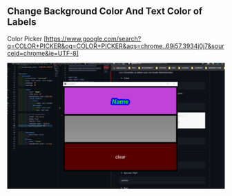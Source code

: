 ## Change Background Color And Text Color of Labels

Color Picker [https://www.google.com/search?q=COLOR+PICKER&oq=COLOR+PICKER&aqs=chrome..69i57.3934j0j7&sourceid=chrome&ie=UTF-8]

![kivy](./Captura.png)